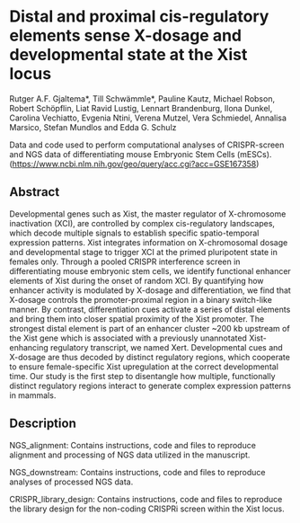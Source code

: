 # Distal and proximal cis-regulatory elements sense X-dosage and developmental state at the Xist locus
Rutger A.F. Gjaltema*, Till Schwämmle*, Pauline Kautz, Michael Robson, Robert Schöpflin, Liat Ravid Lustig, Lennart Brandenburg, Ilona Dunkel, Carolina Vechiatto, Evgenia Ntini, Verena Mutzel, Vera Schmiedel, Annalisa Marsico, Stefan Mundlos and Edda G. Schulz 

Data and code used to perform computational analyses of CRISPR-screen and NGS data of differentiating mouse Embryonic Stem Cells (mESCs). (https://www.ncbi.nlm.nih.gov/geo/query/acc.cgi?acc=GSE167358)


## Abstract
Developmental genes such as Xist, the master regulator of X-chromosome inactivation (XCI), are controlled by complex cis-regulatory landscapes, which decode multiple signals to establish specific spatio-temporal expression patterns. Xist integrates information on X-chromosomal dosage and developmental stage to trigger XCI at the primed pluripotent state in females only. Through a pooled CRISPR interference screen in differentiating mouse embryonic stem cells, we identify functional enhancer elements of Xist during the onset of random XCI. By quantifying how enhancer activity is modulated by X-dosage and differentiation, we find that X-dosage controls the promoter-proximal region in a binary switch-like manner. By contrast, differentiation cues activate a series of distal elements and bring them into closer spatial proximity of the Xist promoter. The strongest distal element is part of an enhancer cluster ~200 kb upstream of the Xist gene which is associated with a previously unannotated Xist-enhancing regulatory transcript, we named Xert. Developmental cues and X-dosage are thus decoded by distinct regulatory regions, which cooperate to ensure female-specific Xist upregulation at the correct developmental time. Our study is the first step to disentangle how multiple, functionally distinct regulatory regions interact to generate complex expression patterns in mammals.


## Description
NGS_alignment: Contains instructions, code and files to reproduce alignment and processing of NGS data utilized in the manuscript.

NGS_downstream: Contains instructions, code and files to reproduce analyses of processed NGS data.

CRISPR_library_design: Contains instructions, code and files to reproduce the library design for the non-coding CRISPRi screen within the Xist locus.
